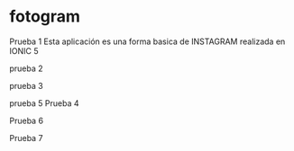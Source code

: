# fotogram



Prueba 1
 Esta aplicación es una forma basica de INSTAGRAM realizada en IONIC 5
 
prueba 2

prueba 3





prueba 5
Prueba 4

Prueba 6

Prueba 7